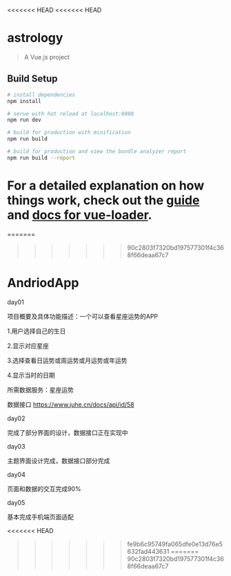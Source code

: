 ﻿<<<<<<< HEAD
<<<<<<< HEAD
# astrology

> A Vue.js project

## Build Setup

``` bash
# install dependencies
npm install

# serve with hot reload at localhost:8080
npm run dev

# build for production with minification
npm run build

# build for production and view the bundle analyzer report
npm run build --report
```

For a detailed explanation on how things work, check out the [guide](http://vuejs-templates.github.io/webpack/) and [docs for vue-loader](http://vuejs.github.io/vue-loader).
=======
=======
>>>>>>> 90c2803f7320bd197577301f4c368f66deaa67c7
# AndriodApp

day01

项目概要及具体功能描述：一个可以查看星座运势的APP

1.用户选择自己的生日

2.显示对应星座

3.选择查看日运势或周运势或月运势或年运势

4.显示当时的日期

所需数据服务：星座运势

数据接口 https://www.juhe.cn/docs/api/id/58

day02

完成了部分界面的设计，数据接口正在实现中

day03

主题界面设计完成，数据接口部分完成

day04

页面和数据的交互完成90%

day05

基本完成手机端页面适配

<<<<<<< HEAD
>>>>>>> fe9b6c95749fa065dfe0e13d76e5632fad443631
=======
>>>>>>> 90c2803f7320bd197577301f4c368f66deaa67c7
